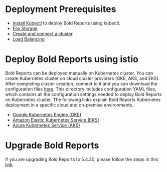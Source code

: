 # Deployment Prerequisites

* [Install Kubectl](https://kubernetes.io/docs/tasks/tools/#kubectl) to deploy Bold Reports using kubectl.
* [File Storage](/docs/pre-requisites.md#file-storage)
* [Create and connect a cluster](/docs/pre-requisites.md#create-and-connect-a-cluster)
* [Load Balancing](/docs/pre-requisites.md#load-balancing)

# Deploy Bold Reports using istio

Bold Reports can be deployed manually on Kubernetes cluster. You can create Kubernetes cluster on cloud cluster providers (GKE, AKS, and EKS). After completing cluster creation, connect to it and you can download the configuration files [here](/deploy). This directory includes configuration YAML files, which contains all the configuration settings needed to deploy Bold Reports on Kubernetes cluster. The following links explain Bold Reports Kubernetes deployment in a specific cloud and on-premise environments.

* [Google Kubernetes Engine (GKE)](google-gke.md)
* [Amazon Elastic Kubernetes Service (EKS)](amazon-eks.md)
* [Azure Kubernetes Service (AKS)](microsoft-aks.md)

# Upgrade Bold Reports

If you are upgrading Bold Reports to 5.4.30, please follow the steps in this [link](/upgrade/upgrade.md).